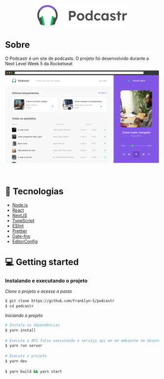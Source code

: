 <div align="center">
  <img src="public/logo.svg" width="300" />
</div>

# Sobre

O Podcastr é um site de podcasts. O projeto foi desenvolvido durante a Next Level Week 5 da Rocketseat

<div align="center">
  <img src="public/cover.png" width="700" /> 
</div>

<br>
<br>


# 🚀 Tecnologias
  - [Node.js](https://nodejs.org/en/)
  - [React](https://pt-br.reactjs.org/)
  - [NextJS](https://nextjs.org/)
  - [TypeScript](https://www.typescriptlang.org/)
  - [ESlint](https://eslint.org/)
  - [Prettier](https://prettier.io/)
  - [Date-fns](https://date-fns.org/)
  - [EditorConfig](https://editorconfig.org/)


# 💻 Getting started

### Instalando e executando o projeto

*Clone o projeto e acesse a pasta*

```bash
$ git clone https://github.com/Franklyn-S/podcastr 
$ cd podcastr
```

*Iniciando o projeto*

```bash
# Instale as dependências
$ yarn install

# Execute a API falsa executando o serviço api em um ambiente de desenvolvimento
$ yarn run server

# Execute o projeto
$ yarn dev

$ yarn build && yarn start

```